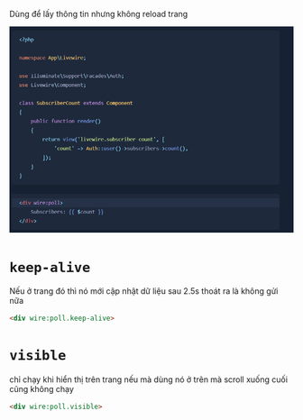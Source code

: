 Dùng để lấy thông tin nhưng không reload trang

![alt text](../image/poll.png)

# `keep-alive`

Nếu ở trang đó thì nó mới cập nhật dữ liệu sau 2.5s thoát ra là không gửi nữa

```html
<div wire:poll.keep-alive>
```

# `visible`

chỉ chạy khi hiển thị trên trang nếu mà dùng nó ở trên mà scroll xuống cuối cũng không chạy

```html
<div wire:poll.visible>
```